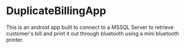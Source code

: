 # DuplicateBillingApp
This is an android app built to connect to a MSSQL Server to retrieve customer's bill and print it out through bluetooth using a mini bluetooth printer. 
